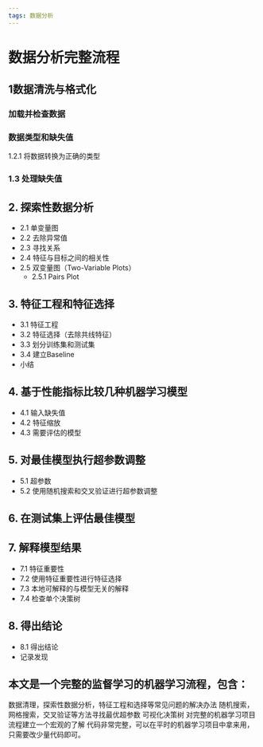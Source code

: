 ```yaml
---
tags: 数据分析
---
```

# 数据分析完整流程
## 1数据清洗与格式化
### 加载并检查数据
### 数据类型和缺失值
1.2.1 将数据转换为正确的类型
### 1.3 处理缺失值
## 2. 探索性数据分析
- 2.1 单变量图
- 2.2 去除异常值
- 2.3 寻找关系
- 2.4 特征与目标之间的相关性
- 2.5 双变量图（Two-Variable Plots）
  - 2.5.1 Pairs Plot
## 3. 特征工程和特征选择
- 3.1 特征工程
- 3.2 特征选择（去除共线特征）
- 3.3 划分训练集和测试集
- 3.4 建立Baseline
- 小结
## 4. 基于性能指标比较几种机器学习模型
- 4.1 输入缺失值
- 4.2 特征缩放
- 4.3 需要评估的模型
## 5. 对最佳模型执行超参数调整
- 5.1 超参数
- 5.2 使用随机搜索和交叉验证进行超参数调整
## 6. 在测试集上评估最佳模型
## 7. 解释模型结果
- 7.1 特征重要性
- 7.2 使用特征重要性进行特征选择
- 7.3 本地可解释的与模型无关的解释
- 7.4 检查单个决策树
## 8. 得出结论
- 8.1 得出结论
- 记录发现

## 本文是一个完整的监督学习的机器学习流程，包含：

数据清理，探索性数据分析，特征工程和选择等常见问题的解决办法
随机搜索，网格搜索，交叉验证等方法寻找最优超参数
可视化决策树
对完整的机器学习项目流程建立一个宏观的了解
代码非常完整，可以在平时的机器学习项目中拿来用，只需要改少量代码即可。